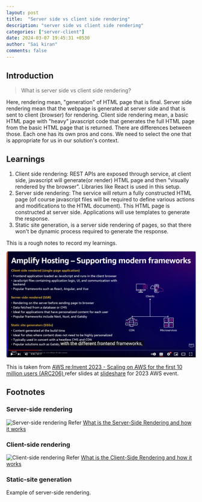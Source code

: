```yaml
---
layout: post
title:  "Server side vs client side rendering"
description: "server side vs client side rendering"
categories: ["server-client"]
date: 2024-03-07 19:45:31 +0530
author: "Sai kiran"
comments: false
---
```

## Introduction
> What is server side vs client side rendering?

Here, rendering mean, "generation" of HTML page that is final. Server side rendering mean that the webpage is generated at server side and that is sent to client (browser) for rendering. Client side rendering mean, a basic HTML page with "heavy" javascript code that generates the full HTML page from the basic HTML page that is returned.
There are differences between those. Each one has its own pros and cons. We need to select the one that is appropriate for us in our solution's context.

## Learnings
1. Client side rendering: REST APIs are exposed through service, at client side, javascript will generate(or render) HTML page and then "visually rendered by the browser". Libraries like React is used in this setup.
2. Server side rendering: The service will return a fully constructed HTML page (of course javascript files will be required to define various actions and modifications to the HTML document). This HTML page is constructed at server side. Applications will use templates to generate the response.
3. Static site generation, is a server side rendering of pages, so that there won't be dynamic process required to generate the response.

This is a rough notes to record my learnings.

![Image that explains server-side, client-side rendering and static side generation](images/slide.png#center)

This is taken from [ AWS re:Invent 2023 - Scaling on AWS for the first 10 million users (ARC206) ](https://www.youtube.com/watch?v=JzuNJ8OUht0&t=2188s) refer slides at [slideshare](https://www.slideshare.net/search?searchfrom=header&q=+Scaling+on+AWS+for+the+First+10+Million+Users+&page=2) for 2023 AWS event.

## Footnotes
### Server-side rendering
![Server-side rendering](https://miro.medium.com/v2/resize:fit:1400/format:webp/1*CgrMqqxMCltl4BVjGgFRKA.png)
Refer [What is the Server-Side Rendering and how it works](https://web.archive.org/web/20230906083637/https://ferie.medium.com/what-is-the-server-side-rendering-and-how-it-works-f1d4bf9322c6)

### Client-side rendering
![Client-side rendering](https://miro.medium.com/v2/resize:fit:1400/format:webp/1*kwlw0Y8ZYd3-YbW0WuFR7w.png)
Refer [What is the Client-Side Rendering and how it works](https://web.archive.org/web/20230523142405/https://ferie.medium.com/what-is-the-client-side-rendering-and-how-it-works-c90210e2cd14)

### Static-site generation
Example of server-side rendering.